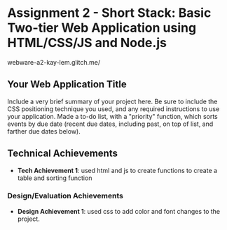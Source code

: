 Assignment 2 - Short Stack: Basic Two-tier Web Application using HTML/CSS/JS and Node.js  
===
webware-a2-kay-lem.glitch.me/ 

## Your Web Application Title
Include a very brief summary of your project here. Be sure to include the CSS positioning technique you used, and any required instructions to use your application.
Made a to-do list, with a "priority" function, which sorts events by due date (recent due dates, including past, on top of list, and farther due dates below).

## Technical Achievements
- **Tech Achievement 1**: used html and js to create functions to create a table and sorting function

### Design/Evaluation Achievements
- **Design Achievement 1**: used css to add color and font changes to the project.
